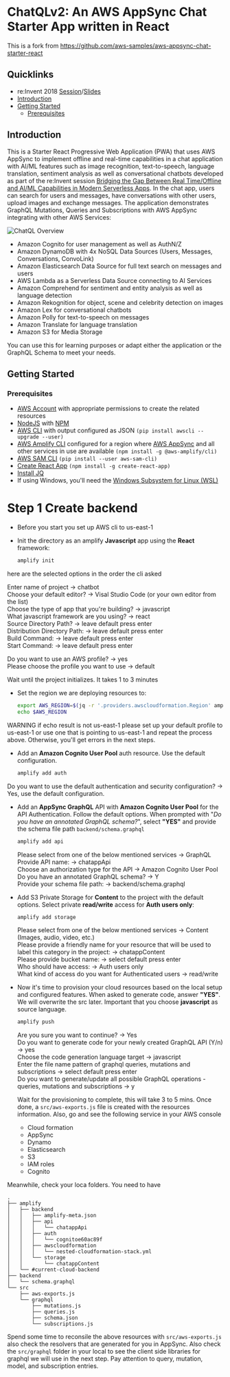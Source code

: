 # ChatQLv2: An AWS AppSync Chat Starter App written in React

This is a fork from https://github.com/aws-samples/aws-appsync-chat-starter-react

## Quicklinks

- re:Invent 2018 [Session](https://www.youtube.com/watch?v=0H5F0PI2-SU)/[Slides](https://www.slideshare.net/AmazonWebServices/bridging-the-gap-between-real-timeoffline-and-aiml-capabilities-in-modern-serverless-apps-mob310-aws-reinvent-2018)
- [Introduction](#introduction)
- [Getting Started](#getting-started)
  - [Prerequisites](#prerequisites)

## Introduction

This is a Starter React Progressive Web Application (PWA) that uses AWS AppSync to implement offline and real-time capabilities in a chat application with AI/ML features such as image recognition, text-to-speech, language translation, sentiment analysis as well as conversational chatbots developed as part of the re:Invent session [Bridging the Gap Between Real Time/Offline and AI/ML Capabilities in Modern Serverless Apps](https://www.youtube.com/watch?v=0H5F0PI2-SU). In the chat app, users can search for users and messages, have conversations with other users, upload images and exchange messages. The application demonstrates GraphQL Mutations, Queries and Subscriptions with AWS AppSync integrating with other AWS Services:

![ChatQL Overview](/media/ChatQLv2.png)

- Amazon Cognito for user management as well as AuthN/Z
- Amazon DynamoDB with 4x NoSQL Data Sources (Users, Messages, Conversations, ConvoLink)
- Amazon Elasticsearch Data Source for full text search on messages and users
- AWS Lambda as a Serverless Data Source connecting to AI Services
- Amazon Comprehend for sentiment and entity analysis as well as language detection
- Amazon Rekognition for object, scene and celebrity detection on images
- Amazon Lex for conversational chatbots
- Amazon Polly for text-to-speech on messages
- Amazon Translate for language translation
- Amazon S3 for Media Storage

You can use this for learning purposes or adapt either the application or the GraphQL Schema to meet your needs.

## Getting Started

### Prerequisites

- [AWS Account](https://aws.amazon.com/mobile/details) with appropriate permissions to create the related resources
- [NodeJS](https://nodejs.org/en/download/) with [NPM](https://docs.npmjs.com/getting-started/installing-node)
- [AWS CLI](http://docs.aws.amazon.com/cli/latest/userguide/installing.html) with output configured as JSON `(pip install awscli --upgrade --user)`
- [AWS Amplify CLI](https://github.com/aws-amplify/amplify-cli) configured for a region where [AWS AppSync](https://docs.aws.amazon.com/general/latest/gr/rande.html) and all other services in use are available `(npm install -g @aws-amplify/cli)`
- [AWS SAM CLI](https://github.com/awslabs/aws-sam-cli) `(pip install --user aws-sam-cli)`
- [Create React App](https://github.com/facebook/create-react-app) `(npm install -g create-react-app)`
- [Install JQ](https://stedolan.github.io/jq/)
- If using Windows, you'll need the [Windows Subsystem for Linux (WSL)](https://docs.microsoft.com/en-us/windows/wsl/install-win10)


# Step 1 Create backend

- Before you start you set up AWS cli to us-east-1
- Init the directory as an amplify **Javascript** app using the **React** framework:

   ```bash
   amplify init
   ```

here are the selected options in the order the cli asked

Enter name of project -> chatbot  
Choose your default editor? -> Visal Studio Code (or your own editor from the list)  
Choose the type of app that you're building? -> javascript  
What javascript framework are you using? -> react  
Source Directory Path? -> leave default press enter  
Distribution Directory Path: -> leave default press enter  
Build Command: -> leave default press enter  
Start Command: -> leave default press enter  

Do you want to use an AWS profile? -> yes  
Please choose the profile you want to use -> default  

Wait until the project initializes. It takes 1 to 3 minutes

- Set the region we are deploying resources to:

   ```bash
   export AWS_REGION=$(jq -r '.providers.awscloudformation.Region' amplify/#current-cloud-backend/amplify-meta.json)
   echo $AWS_REGION
   ```

WARNING if echo result is not us-east-1 please set up your default profile to us-east-1 or use one that is pointing to us-east-1 and repeat the process above. Otherwise, you'll get errors in the next steps.

- Add an **Amazon Cognito User Pool** auth resource. Use the default configuration.

   ```bash
   amplify add auth
   ```
Do you want to use the default authentication and security configuration? -> Yes, use the default configuration.

- Add an **AppSync GraphQL** API with **Amazon Cognito User Pool** for the API Authentication. Follow the default options. When prompted with "_Do you have an annotated GraphQL schema?_", select **"YES"** and provide the schema file path `backend/schema.graphql`

   ```bash
   amplify add api
   ```

   Please select from one of the below mentioned services -> GraphQL  
   Provide API name: -> chatappApi  
   Choose an authorization type for the API -> Amazon Cognito User Pool  
   Do you have an annotated GraphQL schema? -> Y  
   Provide your schema file path: -> backend/schema.graphql  

- Add S3 Private Storage for **Content** to the project with the default options. Select private **read/write** access for **Auth users only**:

   ```bash
   amplify add storage
   ```

   Please select from one of the below mentioned services -> Content (Images, audio, video, etc.)  
   Please provide a friendly name for your resource that will be used to label this category in the project: -> chatappContent  
   Please provide bucket name: -> select default press enter  
   Who should have access: -> Auth users only  
   What kind of access do you want for Authenticated users -> read/write  
  

- Now it's time to provision your cloud resources based on the local setup and configured features. When asked to generate code, answer **"YES"**. We will overwrite the src later. Important that you choose **javascript** as source language.

   ```bash
   amplify push
   ```

   Are you sure you want to continue? -> Yes  
   Do you want to generate code for your newly created GraphQL API (Y/n) -> yes  
   Choose the code generation language target -> javascript  
   Enter the file name pattern of graphql queries, mutations and subscriptions -> select default press enter  
   Do you want to generate/update all possible GraphQL operations - queries, mutations and subscriptions -> y  


   Wait for the provisioning to complete, this will take 3 to 5 mins. Once done, a `src/aws-exports.js` file is created with the resources information. Also, go and see the following service in your AWS console 

   - Cloud formation
   - AppSync
   - Dynamo
   - Elasticsearch
   - S3
   - IAM roles
   - Cognito

Meanwhile, check your loca folders. You need to have 

```
.
├── amplify
│   ├── backend
│   │   ├── amplify-meta.json
│   │   ├── api
│   │   │   └── chatappApi
│   │   ├── auth
│   │   │   └── cognitoe60ac89f
│   │   ├── awscloudformation
│   │   │   └── nested-cloudformation-stack.yml
│   │   └── storage
│   │       └── chatappContent
│   └── #current-cloud-backend
├── backend
│   └── schema.graphql
└── src
    ├── aws-exports.js
    └── graphql
        ├── mutations.js
        ├── queries.js
        ├── schema.json
        └── subscriptions.js
```

   Spend some time to reconsile the above resources with `src/aws-exports.js` also check the resolvers that are generated for you in AppSync. Also check the `src/graphql` folder in your local to see the client side libraries for graphql we will use in the next step. Pay attention to query, mutation, model, and subscription entries.
